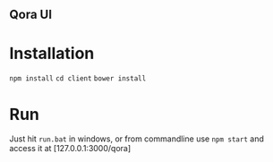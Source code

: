## Qora UI

# Installation
`npm install`
`cd client`
`bower install`
# Run
Just hit `run.bat` in windows, or from commandline use
`npm start`
and access it at [127.0.0.1:3000/qora] 

